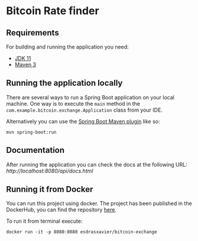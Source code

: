 # Bitcoin Rate finder

## Requirements

For building and running the application you need:

- [JDK 11](https://adoptopenjdk.net/)
- [Maven 3](https://maven.apache.org)

## Running the application locally

There are several ways to run a Spring Boot application on your local machine. One way is to execute the `main` method in the `com.example.bitcoin.exchange.Application` class from your IDE.

Alternatively you can use the [Spring Boot Maven plugin](https://docs.spring.io/spring-boot/docs/current/reference/html/build-tool-plugins-maven-plugin.html) like so:

```shell
mvn spring-boot:run
```

## Documentation

After running the application you can check the docs at the following URL: _http://localhost:8080/api/docs.html_

## Running it from Docker

You can run this project using docker. The project has been published in the DockerHub, you can find the repository [here](https://hub.docker.com/repository/docker/esdrasxavier/bitcoin-exchange).

To run it from terminal execute:
```shell
docker run -it -p 8080:8080 esdrasxavier/bitcoin-exchange
```
